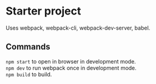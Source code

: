 # Starter project  
Uses webpack, webpack-cli, webpack-dev-server, babel.  

## Commands  
`npm start` to open in browser in development mode.  
`npm dev` to run webpack once in development mode.  
`npm build` to build.  
